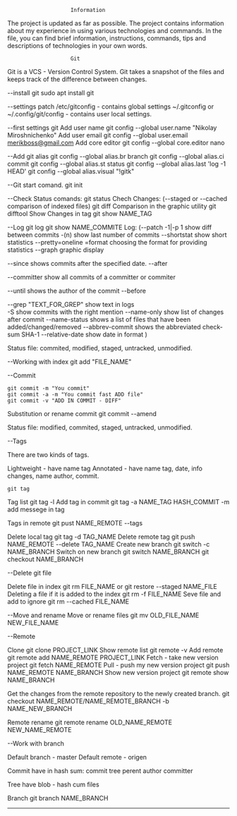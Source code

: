 						Information
The project is updated as far as possible.
The project contains information about my experience in using various technologies and commands.
In the file, you can find brief information, instructions, commands, tips and descriptions of technologies in your own words.


						Git
Git is a VCS - Version Control System. Git takes a snapshot of the files and keeps track of the difference between changes.

--install git
	sudo apt install git

--settings patch
/etc/gitconfig  - contains global settings
~/.gitconfig   or   ~/.config/git/config  -  contains user local settings.

--first settings git
Add user name
	git config --global user.name "Nikolay Miroshnichenko"
Add user email
	git config --global user.email merikboss@gmail.com
Add core editor
	git config --global core.editor nano


--Add git alias
	git config --global alias.br branch
	git config --global alias.ci commit
	git config --global alias.st status
	git config --global alias.last 'log -1 HEAD'
	git config --global alias.visual "!gitk"


--Git start comand.
	git init


--Check Status comands:
	git status
Chech Changes: (--staged or --cached comparison of indexed files)
	git diff
Comparison in the graphic utility
	git difftool
Show Changes in tag
	git show NAME_TAG

--Log
	git log
	git show NAME_COMMITE
Log: 
(--patch -1|-p 1 			show diff between commits
 -(n)					show last number of commits
 --shortstat 				show short statistics 
 --pretty=oneline =format 		сhoosing the format for providing statistics
 --graph 				graphic display

 --since 				shows commits after the specified date.
 --after 				

 --committer				show all commits of a committer or commiter 

 --until				shows the author of the commit
 --before

 --grep "TEXT_FOR_GREP"			show text in logs					
 -S 					show commits with the right mention
 --name-only				show list of changes after commit
 --name-status				shows a list of files that have been added/changed/removed
 --abbrev-commit			shows the abbreviated check-sum SHA-1
 --relative-date			show date in format
)



Status file: commited, modified, staged, untracked, unmodified.

--Working with index
	git add "FILE_NAME"

--Commit


	git commit -m "You commit"
	git commit -a -m "You commit fast ADD file"
	git commit -v "ADD IN COMMIT - DIFF"





Substitution or rename commit
	git commit --amend

Status file: modified, commited, staged, untracked, unmodified.

--Tags

There are two kinds of tags.

Lightweight - have name tag
Annotated - have name tag, date, info changes, name author, commit.

	git tag

Tag list
	git tag -l
Add tag in commit
	git tag -a NAME_TAG HASH_COMMIT
-m 					add messege in tag

Tags in remote
	git pust NAME_REMOTE --tags

Delete local tag 
	git tag -d TAG_NAME
Delete remote tag
	git push NAME_REMOTE --delete TAG_NAME
Create new branch
	git switch -c NAME_BRANCH 
Switch on new branch
	git switch NAME_BRANCH
	git checkout NAME_BRANCH



--Delete git file

Delete file in index
	git rm FILE_NAME	or	git restore --staged NAME_FILE
Deleting a file if it is added to the index
	git rm -f FILE_NAME
Seve file and add to ignore
	git rm --cached FILE_NAME

--Move and rename
Move or rename files
	git mv OLD_FILE_NAME NEW_FILE_NAME

--Remote

Clone
	git clone PROJECT_LINK
Show remote list
	git remote -v
Add remote
	git remote add NAME_REMOTE PROJECT_LINK
Fetch - take new version project
	git fetch NAME_REMOTE
Pull - push my new version project
	git push NAME_REMOTE NAME_BRANCH
Show new version project
	git remote show NAME_BRANCH

Get the changes from the remote repository to the newly created branch.
	git checkout NAME_REMOTE/NAME_REMOTE_BRANCH -b NAME_NEW_BRANCH

Remote rename
	git remote rename OLD_NAME_REMOTE NEW_NAME_REMOTE

--Work with branch

Default branch - master
Default remote - origen


Commit have in hash sum:
commit 
tree
perent
author 
committer

Tree have blob - hash cum files


Branch
	git branch NAME_BRANCH



----------------------------------------------------------------


